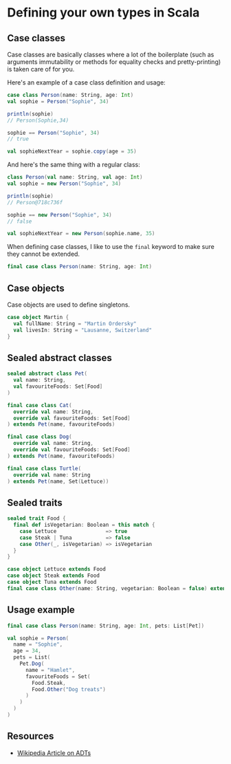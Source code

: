 # Defining your own types in Scala

## Case classes

Case classes are basically classes where a lot of the boilerplate (such as arguments immutability or methods for equality checks and pretty-printing) is taken care of for you.

Here's an example of a case class definition and usage:

```scala
case class Person(name: String, age: Int)
val sophie = Person("Sophie", 34)

println(sophie)
// Person(Sophie,34)

sophie == Person("Sophie", 34)
// true

val sophieNextYear = sophie.copy(age = 35)
```

And here's the same thing with a regular class:

```scala
class Person(val name: String, val age: Int)
val sophie = new Person("Sophie", 34)

println(sophie)
// Person@718c736f

sophie == new Person("Sophie", 34)
// false

val sophieNextYear = new Person(sophie.name, 35)
```

When defining case classes, I like to use the `final` keyword to make sure they cannot be extended.

```scala
final case class Person(name: String, age: Int)
```

## Case objects

Case objects are used to define singletons.

```scala
case object Martin {
  val fullName: String = "Martin Ordersky"
  val livesIn: String = "Lausanne, Switzerland"
}
```

## Sealed abstract classes

```scala
sealed abstract class Pet(
  val name: String,
  val favouriteFoods: Set[Food]
)

final case class Cat(
  override val name: String,
  override val favouriteFoods: Set[Food]
) extends Pet(name, favouriteFoods)

final case class Dog(
  override val name: String,
  override val favouriteFoods: Set[Food]
) extends Pet(name, favouriteFoods)

final case class Turtle(
  override val name: String
) extends Pet(name, Set(Lettuce))
```

## Sealed traits

```scala
sealed trait Food {
  final def isVegetarian: Boolean = this match {
    case Lettuce                => true
    case Steak | Tuna           => false
    case Other(_, isVegetarian) => isVegetarian
  }
}

case object Lettuce extends Food
case object Steak extends Food
case object Tuna extends Food
final case class Other(name: String, vegetarian: Boolean = false) extends Food
```

## Usage example

```scala
final case class Person(name: String, age: Int, pets: List[Pet])

val sophie = Person(
  name = "Sophie",
  age = 34,
  pets = List(
    Pet.Dog(
      name = "Hamlet",
      favouriteFoods = Set(
        Food.Steak,
        Food.Other("Dog treats")
      )
    )
  )
)
```

## Resources

  * [Wikipedia Article on ADTs](https://en.wikipedia.org/wiki/Algebraic_data_type)
